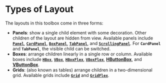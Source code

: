 
# **Types of Layout**

The layouts in this toolbox come in three forms:

-  **Panels**: show a single child element with some decoration. Other children of the layout are hidden from view. Available panels include [**`Panel`**](uixPanel.md), [**`CardPanel`**](uixCardPanel.md), [**`BoxPanel`**](uixBoxPanel.html), [**`TabPanel`**](uixTabPanel.md), and [**`ScrollingPanel`**](uixScrollingPanel.md). For **`CardPanel`** and **`TabPanel`**, the visible child can be switched.
-  **Boxes**: arrange children linearly in a single row or column. Available boxes include [**`HBox`**](uixHBox.md), [**`VBox`**](uixVBox.md), [**`HBoxFlex`**](uixHBox.md), [**`VBoxFlex`**](uixVBox.md), [**HButtonBox**](uixHButtonBox.md), and [**VButtonBox**](uixVButtonBox.md).
-  **Grids**: (also known as tables) arrange children in a two\-dimensional grid. Available grids include [**`Grid`**](uixGrid.md) and [**`GridFlex`**](uixGrid.md).